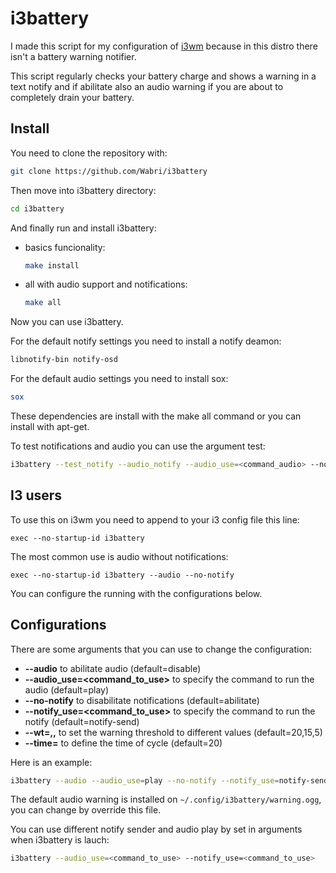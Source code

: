 # i3battery

I made this script for my configuration of [i3wm](i3wm.org) because in this distro there isn't a battery warning notifier.

This script regularly checks your battery charge and shows a warning in a text notify and if abilitate also an audio warning if you are about to completely drain your battery.

## Install

You need to clone the repository with:
```bash
git clone https://github.com/Wabri/i3battery
```
Then move into i3battery directory:
```bash
cd i3battery
```
And finally run and install i3battery:
* basics funcionality:
	```bash
	make install
	```
* all with audio support and notifications:
	```bash
	make all
	```
Now you can use i3battery.

For the default notify settings you need to install a notify deamon:
```bash
libnotify-bin notify-osd
```
For the default audio settings you need to install sox:
```bash
sox
```
These dependencies are install with the make all command or you can install with apt-get.

To test notifications and audio you can use the argument test:
```bash
i3battery --test_notify --audio_notify --audio_use=<command_audio> --notify_use=<command_notify>
```

## I3 users

To use this on i3wm you need to append to your i3 config file this line:
```i3wm
exec --no-startup-id i3battery
```
The most common use is audio without notifications:
```i3wm
exec --no-startup-id i3battery --audio --no-notify
```
You can configure the running with the configurations below.

## Configurations

There are some arguments that you can use to change the configuration:
* **--audio** to abilitate audio (default=disable)
* **--audio_use=<command_to_use>** to specify the command to run the audio (default=play)
* **--no-notify** to disabilitate notifications (default=abilitate)
* **--notify_use=<command_to_use>** to specify the command to run the notify (default=notify-send)
* **--wt=<wt1>,<wt2>,<wt3>** to set the warning threshold to different values (default=20,15,5)
* **--time=<value>** to define the time of cycle (default=20)

Here is an example:
```bash
i3battery --audio --audio_use=play --no-notify --notify_use=notify-send --wt=40,30,10 --time=5
```

The default audio warning is installed on `~/.config/i3battery/warning.ogg`, you can change by override this file.

You can use different notify sender and audio play by set in arguments when i3battery is lauch:
```bash
i3battery --audio_use=<command_to_use> --notify_use=<command_to_use>
```
